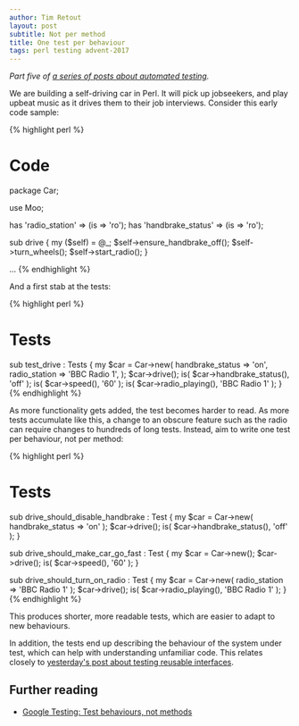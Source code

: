 ```yaml
---
author: Tim Retout
layout: post
subtitle: Not per method
title: One test per behaviour
tags: perl testing advent-2017
---
```


*Part five of [a series of posts about automated
 testing](https://tech-blog.cv-library.co.uk/tags/#advent-2017-ref).*

We are building a self-driving car in Perl.  It will pick up
jobseekers, and play upbeat music as it drives them to their job
interviews.  Consider this early code sample:

{% highlight perl %}
# Code
package Car;

use Moo;

has 'radio_station' => (is => 'ro');
has 'handbrake_status' => (is => 'ro');

sub drive {
    my ($self) = @_;
    $self->ensure_handbrake_off();
    $self->turn_wheels();
    $self->start_radio();
}

...
{% endhighlight %}

And a first stab at the tests:

{% highlight perl %}
# Tests
sub test_drive : Tests {
    my $car = Car->new(
        handbrake_status => 'on',
        radio_station => 'BBC Radio 1',
    );
    $car->drive();
    is( $car->handbrake_status(), 'off' );
    is( $car->speed(), '60' );
    is( $car->radio_playing(), 'BBC Radio 1' );
}
{% endhighlight %}

As more functionality gets added, the test becomes harder to read. As
more tests accumulate like this, a change to an obscure feature such
as the radio can require changes to hundreds of long tests. Instead,
aim to write one test per behaviour, not per method:

{% highlight perl %}
# Tests

sub drive_should_disable_handbrake : Test {
    my $car = Car->new( handbrake_status => 'on' );
    $car->drive();
    is( $car->handbrake_status(), 'off' );
}

sub drive_should_make_car_go_fast : Test {
    my $car = Car->new();
    $car->drive();
    is( $car->speed(), '60' );
}

sub drive_should_turn_on_radio : Test {
    my $car = Car->new( radio_station => 'BBC Radio 1' );
    $car->drive();
    is( $car->radio_playing(), 'BBC Radio 1' );
}
{% endhighlight %}

This produces shorter, more readable tests, which are easier to adapt
to new behaviours.

In addition, the tests end up describing the behaviour of the system
under test, which can help with understanding unfamiliar code.  This
relates closely to [yesterday's post about testing reusable
interfaces](https://tech-blog.cv-library.co.uk/2017/12/04/test-public-interfaces/).

## Further reading

- [Google Testing: Test behaviours, not methods](https://testing.googleblog.com/2014/04/testing-on-toilet-test-behaviors-not.html)
